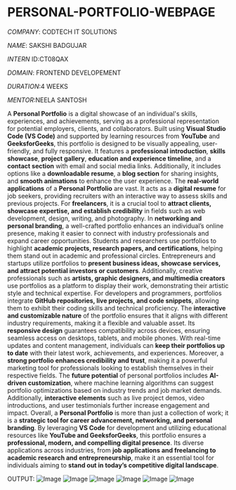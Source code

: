 # PERSONAL-PORTFOLIO-WEBPAGE

*COMPANY*: CODTECH IT SOLUTIONS

*NAME*: SAKSHI BADGUJAR

*INTERN* ID:CT08QAX

*DOMAIN*: FRONTEND DEVELOPEMENT

*DURATION*:4 WEEKS

*MENTOR*:NEELA SANTOSH

A **Personal Portfolio** is a digital showcase of an individual's skills, experiences, and achievements, serving as a professional representation for potential employers, clients, and collaborators. Built using **Visual Studio Code (VS Code)** and supported by learning resources from **YouTube** and **GeeksforGeeks**, this portfolio is designed to be visually appealing, user-friendly, and fully responsive. It features a **professional introduction**, **skills showcase**, **project gallery**, **education and experience timeline**, and a **contact section** with email and social media links. Additionally, it includes options like a **downloadable resume**, a **blog section** for sharing insights, and **smooth animations** to enhance the user experience. The **real-world applications** of a **Personal Portfolio** are vast. It acts as a **digital resume** for job seekers, providing recruiters with an interactive way to assess skills and previous projects. For **freelancers**, it is a crucial tool to **attract clients, showcase expertise, and establish credibility** in fields such as web development, design, writing, and photography. In **networking and personal branding**, a well-crafted portfolio enhances an individual’s online presence, making it easier to connect with industry professionals and expand career opportunities. Students and researchers use portfolios to highlight **academic projects, research papers, and certifications**, helping them stand out in academic and professional circles. Entrepreneurs and startups utilize portfolios to **present business ideas, showcase services, and attract potential investors or customers**. Additionally, creative professionals such as **artists, graphic designers, and multimedia creators** use portfolios as a platform to display their work, demonstrating their artistic style and technical expertise. For developers and programmers, portfolios integrate **GitHub repositories, live projects, and code snippets**, allowing them to exhibit their coding skills and technical proficiency. The **interactive and customizable nature** of the portfolio ensures that it aligns with different industry requirements, making it a flexible and valuable asset. Its **responsive design** guarantees compatibility across devices, ensuring seamless access on desktops, tablets, and mobile phones. With real-time updates and content management, individuals can **keep their portfolios up to date** with their latest work, achievements, and experiences. Moreover, a **strong portfolio enhances credibility and trust**, making it a powerful marketing tool for professionals looking to establish themselves in their respective fields. The **future potential** of personal portfolios includes **AI-driven customization**, where machine learning algorithms can suggest portfolio optimizations based on industry trends and job market demands. Additionally, **interactive elements** such as live project demos, video introductions, and user testimonials further increase engagement and impact. Overall, a **Personal Portfolio** is more than just a collection of work; it is a **strategic tool for career advancement, networking, and personal branding**. By leveraging **VS Code** for development and utilizing educational resources like **YouTube and GeeksforGeeks**, this portfolio ensures a **professional, modern, and compelling digital presence**. Its diverse applications across industries, from **job applications and freelancing to academic research and entrepreneurship**, make it an essential tool for individuals aiming to **stand out in today’s competitive digital landscape**.

OUTPUT:
![Image](https://github.com/user-attachments/assets/2198eae9-bcad-459b-a072-78c295bb4d30)
![Image](https://github.com/user-attachments/assets/a8c31f8a-e078-4bfa-8f4a-c114e09256d6)
![Image](https://github.com/user-attachments/assets/555493f5-9fa4-4743-859c-841aca50662b)
![Image](https://github.com/user-attachments/assets/647b4aaf-8421-4a56-ab3c-8c105acb70e2)
![Image](https://github.com/user-attachments/assets/dbd14e1b-8086-465b-9f57-04a191774cdb)
![Image](https://github.com/user-attachments/assets/42a40ab8-e83a-4b24-9858-d2bf25b11dba)
